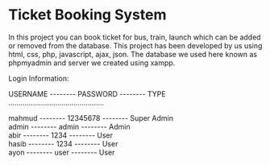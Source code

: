 # Ticket Booking System


In this project you can book ticket for bus, train, launch which can be added or removed from the database.
This project has been developed by us using html, css, php, javascript, ajax, json.
The database we used here known as phpmyadmin and server we created using xampp.



Login Information:<br />

USERNAME -------- PASSWORD -------- TYPE<br />
...............................................<br />

mahmud   -------- 12345678 -------- Super Admin<br />
admin    -------- admin    -------- Admin<br />
abir     -------- 1234     -------- User<br />
hasib    -------- 1234     -------- User<br />
ayon     -------- user     -------- User<br />

